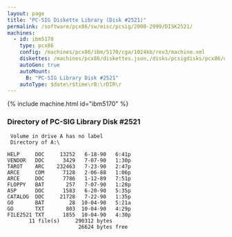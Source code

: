 ```yaml
---
layout: page
title: "PC-SIG Diskette Library (Disk #2521)"
permalink: /software/pcx86/sw/misc/pcsig/2000-2999/DISK2521/
machines:
  - id: ibm5170
    type: pcx86
    config: /machines/pcx86/ibm/5170/cga/1024kb/rev3/machine.xml
    diskettes: /machines/pcx86/diskettes.json,/disks/pcsigdisks/pcx86/diskettes.json
    autoGen: true
    autoMount:
      B: "PC-SIG Library Disk #2521"
    autoType: $date\r$time\rB:\rDIR\r
---
```


{% include machine.html id="ibm5170" %}

### Directory of PC-SIG Library Disk #2521

     Volume in drive A has no label
     Directory of A:\

    HELP     DOC     13252   6-18-90   6:41p
    VENDOR   DOC      3429   7-07-90   1:30p
    TAROT    ARC    232463   7-23-90   2:47p
    ARCE     COM      7128   2-06-88   1:06p
    ARCE     DOC      7786   1-12-89   7:51p
    FLOPPY   BAT       257   7-07-90   1:28p
    ASP      DOC      1583   6-20-90   5:35p
    CATALOG  DOC     21728   7-22-90   1:35p
    GO       BAT        28  10-04-90   5:21a
    GO       TXT       803  10-04-90   4:29p
    FILE2521 TXT      1855  10-04-90   4:30p
           11 file(s)     290312 bytes
                           26624 bytes free
